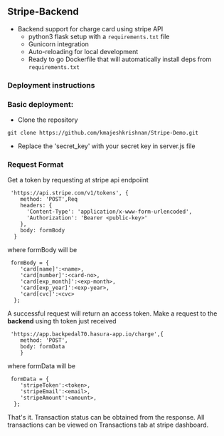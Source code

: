 ## Stripe-Backend

- Backend support for charge card using stripe API
  - python3 flask setup with a `requirements.txt` file
  - Gunicorn integration
  - Auto-reloading for local development
  - Ready to go Dockerfile that will automatically install deps from `requirements.txt`

### Deployment instructions

### Basic deployment:

* Clone the repository
``` shell
git clone https://github.com/kmajeshkrishnan/Stripe-Demo.git
```
* Replace the 'secret_key' with your secret key in server.js file

### Request Format
Get a token by requesting at stripe api endpoiint
``` shell
 'https://api.stripe.com/v1/tokens', {
    method: 'POST',Req
    headers: {
      'Content-Type': 'application/x-www-form-urlencoded',
      'Authorization': 'Bearer <public-key>'
    },
    body: formBody
  }
```
where formBody will be
``` shell
 formBody = {
    'card[name]':<name>,
    'card[number]':<card-no>,
    'card[exp_month]':<exp-month>,
    'card[exp_year]':<exp-year>,
    'card[cvc]':<cvc>
  };
```
A successful request will return an access token. Make a request to the <b>backend</b> using th token just received
``` shell
 'https://app.backpedal70.hasura-app.io/charge',{
    method: 'POST',
    body: formData
    }
```
where formData will be
``` shell
 formData = {
    'stripeToken':<token>,
    'stripeEmail':<email>,
    'stripeAmount':<amount>,
  };
```
That's it. Transaction status can be obtained from the response. All transactions can be viewed on Transactions tab at stripe dashboard.

